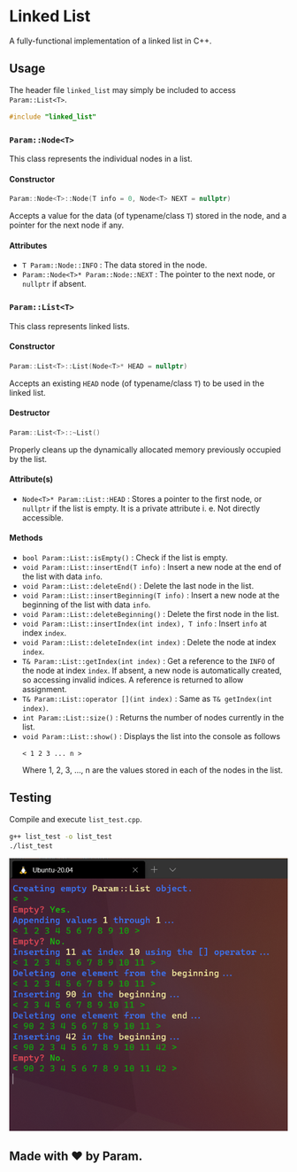 # Linked List
A fully-functional implementation of a linked list in C++.

## Usage
The header file `linked_list` may simply be included to access `Param::List<T>`.
``` cpp
#include "linked_list"
```
### `Param::Node<T>`
This class represents the individual nodes in a list.

#### Constructor
``` cpp
Param::Node<T>::Node(T info = 0, Node<T> NEXT = nullptr)
```
Accepts a value for the data (of typename/class `T`) stored in the node, and a pointer for the next node if any.

#### Attributes
- `T Param::Node::INFO` : The data stored in the node.
- `Param::Node<T>* Param::Node::NEXT` : The pointer to the next node, or `nullptr` if absent.

### `Param::List<T>`
This class represents linked lists.

#### Constructor
``` cpp
Param::List<T>::List(Node<T>* HEAD = nullptr)
```
Accepts an existing `HEAD` node (of typename/class `T`) to be used in the linked list.

#### Destructor
``` cpp
Param::List<T>::~List()
```
Properly cleans up the dynamically allocated memory previously occupied by the list.

#### Attribute(s)
- `Node<T>* Param::List::HEAD` : Stores a pointer to the first node, or `nullptr` if the list is empty. It is a private attribute i. e. Not directly accessible.

#### Methods
- `bool Param::List::isEmpty()` : Check if the list is empty.
- `void Param::List::insertEnd(T info)` : Insert a new node at the end of the list with data `info`.
- `void Param::List::deleteEnd()` : Delete the last node in the list.
- `void Param::List::insertBeginning(T info)` : Insert a new node at the beginning of the list with data `info`.
- `void Param::List::deleteBeginning()` : Delete the first node in the list.
- `void Param::List::insertIndex(int index), T info` : Insert `info` at index `index`.
- `void Param::List::deleteIndex(int index)` : Delete the node at index `index`.
- `T& Param::List::getIndex(int index)` : Get a reference to the `INFO` of the node at index `index`. If absent, a new node is automatically created, so accessing invalid indices. A reference is returned to allow assignment.
- `T& Param::List::operator [](int index)` : Same as `T& getIndex(int index)`.
- `int Param::List::size()` : Returns the number of nodes currently in the list.
- `void Param::List::show()` : Displays the list into the console as follows
  ```
  < 1 2 3 ... n >
  ```
  Where 1, 2, 3, ..., n are the values stored in each of the nodes in the list.

## Testing
Compile and execute `list_test.cpp`.
``` bash
g++ list_test -o list_test
./list_test
```
![Test output](docs/test.png)

## Made with ❤ by Param.